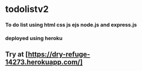 # todolistv2
### To do list using html css js ejs node.js and express.js
### deployed using heroku
## Try at [https://dry-refuge-14273.herokuapp.com/]
